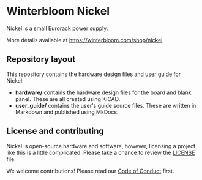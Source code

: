 # Winterbloom Nickel

Nickel is a small Eurorack power supply.

More details available at https://winterbloom.com/shop/nickel

## Repository layout

This repository contains the hardware design files and user guide for Nickel:

- **hardware/** contains the hardware design files for the board and blank panel. These are all created using KiCAD.
- **user_guide/** contains the user's guide source files. These are written in Markdown and published using MkDocs.

## License and contributing

Nickel is open-source hardware and software, however, licensing a project like this is a little complicated. Please take a chance to review the [LICENSE](LICENSE.md) file.

We welcome contributions! Please read our [Code of Conduct](CODE_OF_CONDUCT.md) first.
